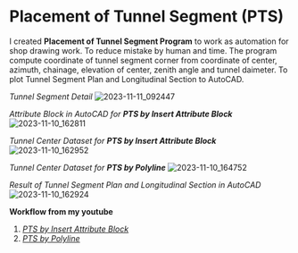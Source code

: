 # Placement of Tunnel Segment (PTS)
I created **Placement of Tunnel Segment Program** to work as automation for shop drawing work. To reduce mistake by human and time.
The program compute coordinate of tunnel segment corner from coordinate of center, azimuth, chainage, elevation of center, zenith angle and tunnel daimeter.
To plot Tunnel Segment Plan and Longitudinal Section to AutoCAD.

_Tunnel Segment Detail_
![2023-11-11_092447](https://github.com/suben-mk/Placement-of-Tunnel-Segment-Rev.04/assets/89971741/99745cd3-9e5c-4fc0-8a7a-0c15848cae80)

_Attribute Block in AutoCAD for **PTS by Insert Attribute Block**_
![2023-11-10_162811](https://github.com/suben-mk/Placement-of-Tunnel-Segment-Rev.04/assets/89971741/28b39d88-1aee-417a-8c84-4843f40cc5bd)

_Tunnel Center Dataset for **PTS by Insert Attribute Block**_
![2023-11-10_162952](https://github.com/suben-mk/Placement-of-Tunnel-Segment-Rev.04/assets/89971741/2befbefd-a303-404b-a7cd-949fcd79ab33)

_Tunnel Center Dataset for **PTS by Polyline**_
![2023-11-10_164752](https://github.com/suben-mk/Placement-of-Tunnel-Segment-Rev.04/assets/89971741/637584b9-464c-42ff-80f8-07598af675e0)

_Result of Tunnel Segment Plan and Longitudinal Section in AutoCAD_
![2023-11-10_162924](https://github.com/suben-mk/Placement-of-Tunnel-Segment-Rev.04/assets/89971741/8413c125-7f44-4d3e-b2c7-f7c0a43c035c)


**Workflow from my youtube**
1. [_PTS by Insert Attribute Block_](https://youtu.be/5Z7XAIjUBXY)
2. [_PTS by Polyline_](https://youtu.be/gbZm92Boljg)
